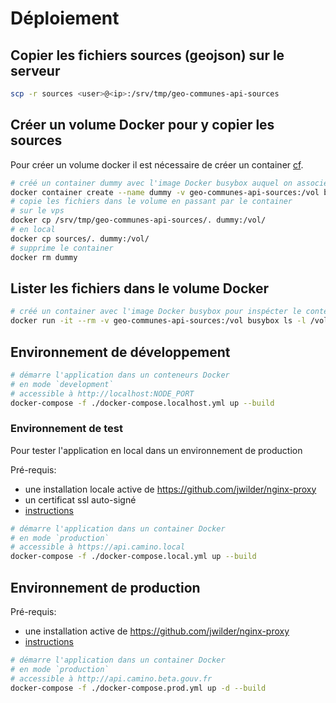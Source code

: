 # Déploiement

## Copier les fichiers sources (geojson) sur le serveur

```bash
scp -r sources <user>@<ip>:/srv/tmp/geo-communes-api-sources
```

## Créer un volume Docker pour y copier les sources

Pour créer un volume docker il est nécessaire de créer un container [cf](https://github.com/moby/moby/issues/25245#issuecomment-365980572).

```bash
# créé un container dummy avec l'image Docker busybox auquel on associe le volume
docker container create --name dummy -v geo-communes-api-sources:/vol busybox
# copie les fichiers dans le volume en passant par le container
# sur le vps
docker cp /srv/tmp/geo-communes-api-sources/. dummy:/vol/
# en local
docker cp sources/. dummy:/vol/
# supprime le container
docker rm dummy
```

## Lister les fichiers dans le volume Docker

```bash
# créé un container avec l'image Docker busybox pour inspécter le contenu du volume
docker run -it --rm -v geo-communes-api-sources:/vol busybox ls -l /vol
```

## Environnement de développement

```bash
# démarre l'application dans un conteneurs Docker
# en mode `development`
# accessible à http://localhost:NODE_PORT
docker-compose -f ./docker-compose.localhost.yml up --build
```

### Environnement de test

Pour tester l'application en local dans un environnement de production

Pré-requis:

- une installation locale active de https://github.com/jwilder/nginx-proxy
- un certificat ssl auto-signé
- [instructions](https://medium.com/@francoisromain/set-a-local-web-development-environment-with-custom-urls-and-https-3fbe91d2eaf0)

```bash
# démarre l'application dans un container Docker
# en mode `production`
# accessible à https://api.camino.local
docker-compose -f ./docker-compose.local.yml up --build
```

## Environnement de production

Pré-requis:

- une installation active de https://github.com/jwilder/nginx-proxy
- [instructions](https://medium.com/@francoisromain/host-multiple-websites-with-https-inside-docker-containers-on-a-single-server-18467484ab95)

```bash
# démarre l'application dans un container Docker
# en mode `production`
# accessible à http://api.camino.beta.gouv.fr
docker-compose -f ./docker-compose.prod.yml up -d --build
```
